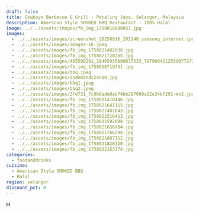 ```yaml
---
draft: false
title: Cowboys Barbecue & Grill - Petaling Jaya, Selangor, Malaysia
description: American Style SMOKED BBQ Restaurant - 100% Halal
image: ../../assets/images/fb_img_1758018688057.jpg
images:
  - ../../assets/images/screenshot_20250916_205148_samsung_internet.jpg
  - ../../assets/images/images-16.jpeg
  - ../../assets/images/fb_img_1758021402638.jpg
  - ../../assets/images/fb_img_1758021720255.jpg
  - ../../assets/images/465508201_18465935080037533_7279604212550977273_n.jpg
  - ../../assets/images/fb_img_1758018719731.jpg
  - ../../assets/images/bbq.jpeg
  - ../../assets/images/ondemandc24c60.jpg
  - ../../assets/images/bbq1.jpeg
  - ../../assets/images/bbq2.jpeg
  - ../../assets/images/3fd731_7c9b0ade0ab74bb287099a52e34bf291~mv2.jpg
  - ../../assets/images/fb_img_1758021410446.jpg
  - ../../assets/images/fb_img_1758021641115.jpg
  - ../../assets/images/fb_img_1758021482643.jpg
  - ../../assets/images/fb_img_1758021516413.jpg
  - ../../assets/images/fb_img_1758021592098.jpg
  - ../../assets/images/fb_img_1758021656984.jpg
  - ../../assets/images/fb_img_1758021766298.jpg
  - ../../assets/images/fb_img_1758021687312.jpg
  - ../../assets/images/fb_img_1758021828330.jpg
  - ../../assets/images/fb_img_1758022163374.jpg
categories:
  - foodanddrinks
cuisine:
  - American Style SMOKED BBQ
  - Halal
region: selangor
discount_pct: 0
---
```

H
